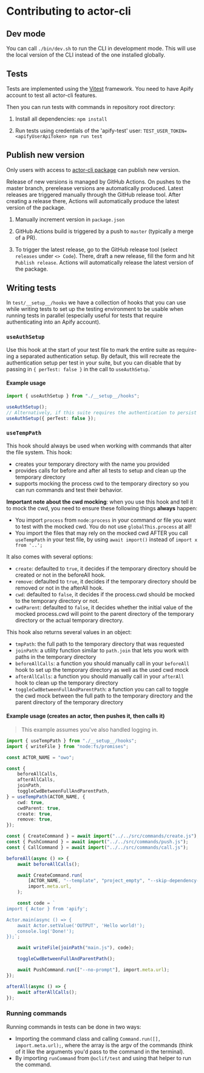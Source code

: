 # Contributing to actor-cli

## Dev mode

You can call `./bin/dev.sh` to run the CLI in development mode. This will use the local version of the CLI instead of the one installed globally.

## Tests

Tests are implemented using the [Vitest](https://vitest.dev/) framework.
You need to have Apify account to test all actor-cli features.

Then you can run tests with commands in repository root directory:

1. Install all dependencies:
   `npm install`

2. Run tests using credentials of the 'apify-test' user:
   `TEST_USER_TOKEN=<apifyUserApiToken> npm run test`

## Publish new version

Only users with access to [actor-cli package](https://www.npmjs.com/package/actor-cli) can publish new version.

Release of new versions is managed by GitHub Actions. On pushes to the master branch, prerelease versions are automatically produced. Latest releases are triggered manually through the GitHub release tool. After creating a release there, Actions will automatically produce the latest version of the package.

1. Manually increment version in `package.json`

2. GitHub Actions build is triggered by a push to `master` (typically a merge of a PR).

3. To trigger the latest release, go to the GitHub release tool (select `releases` under `<> Code`). There, draft a new release, fill the form and hit `Publish release`. Actions will automatically release the latest version of the package.

## Writing tests

In `test/__setup__/hooks` we have a collection of hooks that you can use while writing tests to set up the testing environment to be usable when running tests in parallel (especially useful for tests that require authenticating into an Apify account).

### `useAuthSetup`

Use this hook at the start of your test file to mark the entire suite as require-ing a separated authentication setup. By default, this will recreate the authentication setup per test in your suite, but you can disable that by passing in `{ perTest: false }` in the call to `useAuthSetup`.`

#### Example usage

```typescript
import { useAuthSetup } from "./__setup__/hooks";

useAuthSetup();
// Alternatively, if this suite requires the authentication to persist across all tests
useAuthSetup({ perTest: false });
```

### `useTempPath`

This hook should always be used when working with commands that alter the file system. This hook:

- creates your temporary directory with the name you provided
- provides calls for before and after all tests to setup and clean up the temporary directory
- supports mocking the process cwd to the temporary directory so you can run commands and test their behavior.

**Important note about the cwd mocking**: when you use this hook and tell it to mock the cwd, you need to ensure these following things **always** happen:

- You import `process` from `node:process` in your command or file you want to test with the mocked cwd. You do not use `globalThis.process` at all!
- You import the files that may rely on the mocked cwd AFTER you call `useTempPath` in your test file, by using `await import()` instead of `import x from '..';`

It also comes with several options:

- `create`: defaulted to `true`, it decides if the temporary directory should be created or not in the beforeAll hook.
- `remove`: defaulted to `true`, it decides if the temporary directory should be removed or not in the afterAll hook.
- `cwd`: defaulted to `false`, it decides if the process.cwd should be mocked to the temporary directory or not.
- `cwdParent`: defaulted to `false`, it decides whether the initial value of the mocked process.cwd will point to the parent directory of the temporary directory or the actual temporary directory.

This hook also returns several values in an object:

- `tmpPath`: the full path to the temporary directory that was requested
- `joinPath`: a utility function similar to `path.join` that lets you work with paths in the temporary directory
- `beforeAllCalls`: a function you should manually call in your `beforeAll` hook to set up the temporary directory as well as the used cwd mock
- `afterAllCalls`: a function you should manually call in your `afterAll` hook to clean up the temporary directory
- `toggleCwdBetweenFullAndParentPath`: a function you can call to toggle the cwd mock between the full path to the temporary directory and the parent directory of the temporary directory

#### Example usage (creates an actor, then pushes it, then calls it)

> This example assumes you've also handled logging in.

```typescript
import { useTempPath } from "./__setup__/hooks";
import { writeFile } from "node:fs/promises";

const ACTOR_NAME = "owo";

const {
	beforeAllCalls,
	afterAllCalls,
	joinPath,
	toggleCwdBetweenFullAndParentPath,
} = useTempPath(ACTOR_NAME, {
	cwd: true,
	cwdParent: true,
	create: true,
	remove: true,
});

const { CreateCommand } = await import("../../src/commands/create.js");
const { PushCommand } = await import("../../src/commands/push.js");
const { CallCommand } = await import("../../src/commands/call.js");

beforeAll(async () => {
	await beforeAllCalls();

	await CreateCommand.run(
		[ACTOR_NAME, "--template", "project_empty", "--skip-dependency-install"],
		import.meta.url,
	);

	const code = `
import { Actor } from 'apify';

Actor.main(async () => {
    await Actor.setValue('OUTPUT', 'Hello world!');
    console.log('Done!');
});`;

	await writeFile(joinPath("main.js"), code);

	toggleCwdBetweenFullAndParentPath();

	await PushCommand.run(["--no-prompt"], import.meta.url);
});

afterAll(async () => {
	await afterAllCalls();
});
```

### Running commands

Running commands in tests can be done in two ways:

- Importing the command class and calling `Command.run([], import.meta.url);`, where the array is the argv of the commands (think of it like the arguments you'd pass to the command in the terminal).
- By importing `runCommand` from `@oclif/test` and using that helper to run the command.
